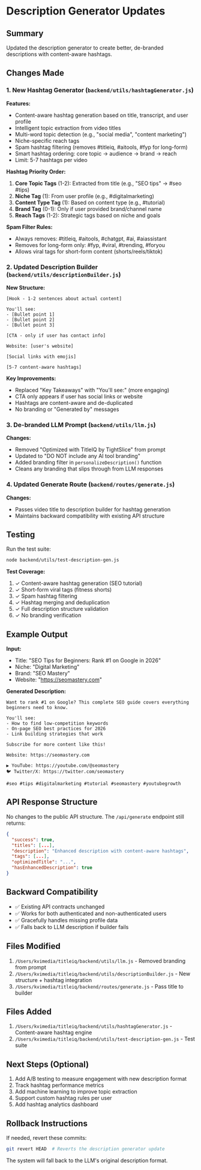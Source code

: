 # Description Generator Updates

## Summary
Updated the description generator to create better, de-branded descriptions with content-aware hashtags.

## Changes Made

### 1. New Hashtag Generator (`backend/utils/hashtagGenerator.js`)
**Features:**
- Content-aware hashtag generation based on title, transcript, and user profile
- Intelligent topic extraction from video titles
- Multi-word topic detection (e.g., "social media", "content marketing")
- Niche-specific reach tags
- Spam hashtag filtering (removes #titleiq, #aitools, #fyp for long-form)
- Smart hashtag ordering: core topic → audience → brand → reach
- Limit: 5-7 hashtags per video

**Hashtag Priority Order:**
1. **Core Topic Tags** (1-2): Extracted from title (e.g., "SEO tips" → #seo #tips)
2. **Niche Tag** (1): From user profile (e.g., #digitalmarketing)
3. **Content Type Tag** (1): Based on content type (e.g., #tutorial)
4. **Brand Tag** (0-1): Only if user provided brand/channel name
5. **Reach Tags** (1-2): Strategic tags based on niche and goals

**Spam Filter Rules:**
- Always removes: #titleiq, #aitools, #chatgpt, #ai, #aiassistant
- Removes for long-form only: #fyp, #viral, #trending, #foryou
- Allows viral tags for short-form content (shorts/reels/tiktok)

### 2. Updated Description Builder (`backend/utils/descriptionBuilder.js`)
**New Structure:**
```
[Hook - 1-2 sentences about actual content]

You'll see:
- [Bullet point 1]
- [Bullet point 2]
- [Bullet point 3]

[CTA - only if user has contact info]

Website: [user's website]

[Social links with emojis]

[5-7 content-aware hashtags]
```

**Key Improvements:**
- Replaced "Key Takeaways" with "You'll see:" (more engaging)
- CTA only appears if user has social links or website
- Hashtags are content-aware and de-duplicated
- No branding or "Generated by" messages

### 3. De-branded LLM Prompt (`backend/utils/llm.js`)
**Changes:**
- Removed "Optimized with TitleIQ by TightSlice" from prompt
- Updated to "DO NOT include any AI tool branding"
- Added branding filter in `personalizeDescription()` function
- Cleans any branding that slips through from LLM responses

### 4. Updated Generate Route (`backend/routes/generate.js`)
**Changes:**
- Passes video title to description builder for hashtag generation
- Maintains backward compatibility with existing API structure

## Testing

Run the test suite:
```bash
node backend/utils/test-description-gen.js
```

**Test Coverage:**
1. ✓ Content-aware hashtag generation (SEO tutorial)
2. ✓ Short-form viral tags (fitness shorts)
3. ✓ Spam hashtag filtering
4. ✓ Hashtag merging and deduplication
5. ✓ Full description structure validation
6. ✓ No branding verification

## Example Output

**Input:**
- Title: "SEO Tips for Beginners: Rank #1 on Google in 2026"
- Niche: "Digital Marketing"
- Brand: "SEO Mastery"
- Website: "https://seomastery.com"

**Generated Description:**
```
Want to rank #1 on Google? This complete SEO guide covers everything beginners need to know.

You'll see:
- How to find low-competition keywords
- On-page SEO best practices for 2026
- Link building strategies that work

Subscribe for more content like this!

Website: https://seomastery.com

▶️ YouTube: https://youtube.com/@seomastery
🐦 Twitter/X: https://twitter.com/seomastery

#seo #tips #digitalmarketing #tutorial #seomastery #youtubegrowth
```

## API Response Structure

No changes to the public API structure. The `/api/generate` endpoint still returns:

```json
{
  "success": true,
  "titles": [...],
  "description": "Enhanced description with content-aware hashtags",
  "tags": [...],
  "optimizedTitle": "...",
  "hasEnhancedDescription": true
}
```

## Backward Compatibility

- ✅ Existing API contracts unchanged
- ✅ Works for both authenticated and non-authenticated users
- ✅ Gracefully handles missing profile data
- ✅ Falls back to LLM description if builder fails

## Files Modified

1. `/Users/kvimedia/titleiq/backend/utils/llm.js` - Removed branding from prompt
2. `/Users/kvimedia/titleiq/backend/utils/descriptionBuilder.js` - New structure + hashtag integration
3. `/Users/kvimedia/titleiq/backend/routes/generate.js` - Pass title to builder

## Files Added

1. `/Users/kvimedia/titleiq/backend/utils/hashtagGenerator.js` - Content-aware hashtag engine
2. `/Users/kvimedia/titleiq/backend/utils/test-description-gen.js` - Test suite

## Next Steps (Optional)

1. Add A/B testing to measure engagement with new description format
2. Track hashtag performance metrics
3. Add machine learning to improve topic extraction
4. Support custom hashtag rules per user
5. Add hashtag analytics dashboard

## Rollback Instructions

If needed, revert these commits:
```bash
git revert HEAD  # Reverts the description generator update
```

The system will fall back to the LLM's original description format.

